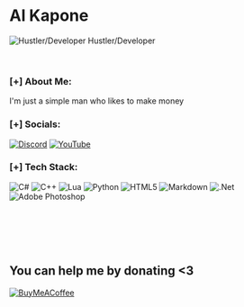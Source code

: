 # Al Kapone

![Hustler/Developer](https://i.imgur.com/H3AVHuX.png)
Hustler/Developer

<p align="center">
<br>
</p>

### [+] About Me:
I'm just a simple man who likes to make money

### [+] Socials:
[![Discord](https://img.shields.io/badge/Discord-%237289DA.svg?logo=discord&logoColor=white)](https://discord.gg/scjtjHGUca) [![YouTube](https://img.shields.io/badge/YouTube-%23FF0000.svg?logo=YouTube&logoColor=white)](https://www.youtube.com/channel/UCinWAbw-go4OSbpuCMsmZSg)

### [+] Tech Stack:
![C#](https://img.shields.io/badge/c%23-%23239120.svg?style=flat-square&logo=c-sharp&logoColor=white) ![C++](https://img.shields.io/badge/c++-%2300599C.svg?style=flat-square&logo=c%2B%2B&logoColor=white) ![Lua](https://img.shields.io/badge/lua-%232C2D72.svg?style=flat-square&logo=lua&logoColor=white) ![Python](https://img.shields.io/badge/python-3670A0?style=flat-square&logo=python&logoColor=ffdd54) ![HTML5](https://img.shields.io/badge/html5-%23E34F26.svg?style=flat-square&logo=html5&logoColor=white) ![Markdown](https://img.shields.io/badge/markdown-%23000000.svg?style=flat-square&logo=markdown&logoColor=white) ![.Net](https://img.shields.io/badge/.NET-5C2D91?style=flat-square&logo=.net&logoColor=white) ![Adobe Photoshop](https://img.shields.io/badge/adobephotoshop-%2331A8FF.svg?style=flat-square&logo=adobephotoshop&logoColor=white)

<br><br><br><br>

## You can help me by donating <3
   [![BuyMeACoffee](https://img.shields.io/badge/Buy%20Me%20a%20Coffee-ffdd00?style=for-the-badge&logo=buy-me-a-coffee&logoColor=black)](https://buymeacoffee.com/Kap0ne)
